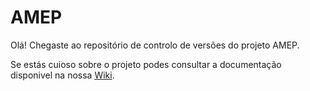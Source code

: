 # AMEP

Olá! 
Chegaste ao repositório de controlo de versões do projeto AMEP. 

Se estás cuioso sobre o projeto podes consultar a documentação disponivel na nossa [Wiki](https://github.com/danfergo/LDSO1516T1G5/wiki).  

